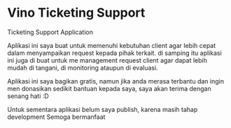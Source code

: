 # Vino Ticketing Support
Ticketing Support Application

Aplikasi ini saya buat untuk memenuhi kebutuhan client agar lebih cepat dalam menyampaikan request kepada pihak terkait. di samping itu aplikasi ini juga di buat untuk me management request client agar dapat lebih mudah di tangani, di monitoring ataupun di evaluasi. 


Aplikasi ini saya bagikan gratis, namun jika anda merasa terbantu dan ingin men donasikan sedikit bantuan kepada saya, saya akan terima dengan senang hati :D


Untuk sementara aplikasi belum saya publish, karena masih tahap development
Semoga bermanfaat

